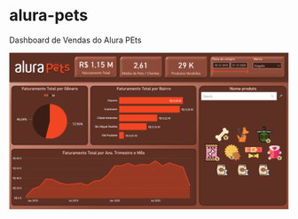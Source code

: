 # alura-pets
Dashboard de Vendas do Alura PEts

![alt text](https://raw.githubusercontent.com/samdasil/alura-pets/main/dashboard-alura-pets-reload.png)
